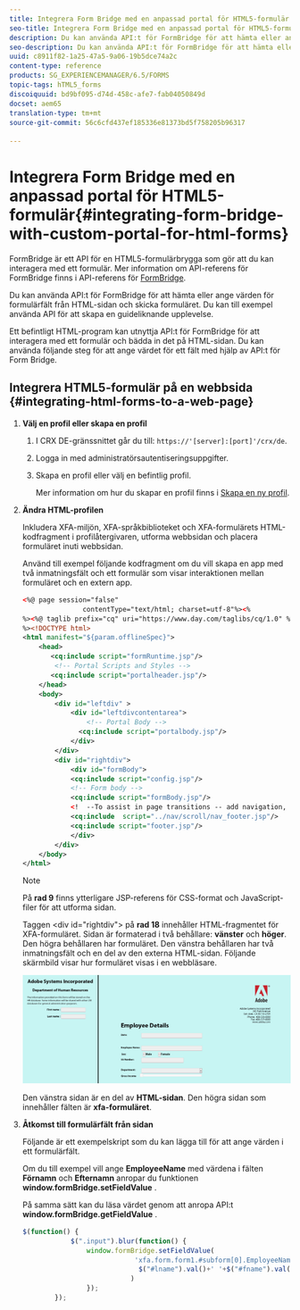 ```yaml
---
title: Integrera Form Bridge med en anpassad portal för HTML5-formulär
seo-title: Integrera Form Bridge med en anpassad portal för HTML5-formulär
description: Du kan använda API:t för FormBridge för att hämta eller ange värden för formulärfält från HTML-sidan och skicka formuläret.
seo-description: Du kan använda API:t för FormBridge för att hämta eller ange värden för formulärfält från HTML-sidan och skicka formuläret.
uuid: c8911f82-1a25-47a5-9a06-19b5dce74a2c
content-type: reference
products: SG_EXPERIENCEMANAGER/6.5/FORMS
topic-tags: hTML5_forms
discoiquuid: bd9bf095-d74d-458c-afe7-fab04050849d
docset: aem65
translation-type: tm+mt
source-git-commit: 56c6cfd437ef185336e81373bd5f758205b96317

---
```



# Integrera Form Bridge med en anpassad portal för HTML5-formulär{#integrating-form-bridge-with-custom-portal-for-html-forms}

FormBridge är ett API för en HTML5-formulärbrygga som gör att du kan interagera med ett formulär. Mer information om API-referens för FormBridge finns i API-referens för [FormBridge](/help/forms/using/form-bridge-apis.md).

Du kan använda API:t för FormBridge för att hämta eller ange värden för formulärfält från HTML-sidan och skicka formuläret. Du kan till exempel använda API för att skapa en guideliknande upplevelse.

Ett befintligt HTML-program kan utnyttja API:t för FormBridge för att interagera med ett formulär och bädda in det på HTML-sidan. Du kan använda följande steg för att ange värdet för ett fält med hjälp av API:t för Form Bridge.

## Integrera HTML5-formulär på en webbsida {#integrating-html-forms-to-a-web-page}

1. **Välj en profil eller skapa en profil**

   1. I CRX DE-gränssnittet går du till: `https://'[server]:[port]'/crx/de`.
   1. Logga in med administratörsautentiseringsuppgifter.
   1. Skapa en profil eller välj en befintlig profil.

      Mer information om hur du skapar en profil finns i [Skapa en ny profil](/help/forms/using/custom-profile.md).

1. **Ändra HTML-profilen**

   Inkludera XFA-miljön, XFA-språkbiblioteket och XFA-formulärets HTML-kodfragment i profilåtergivaren, utforma webbsidan och placera formuläret inuti webbsidan.

   Använd till exempel följande kodfragment om du vill skapa en app med två inmatningsfält och ett formulär som visar interaktionen mellan formuläret och en extern app.

   ```xml
   <%@ page session="false"
                  contentType="text/html; charset=utf-8"%><%
   %><%@ taglib prefix="cq" uri="https://www.day.com/taglibs/cq/1.0" %><%
   %><!DOCTYPE html>
   <html manifest="${param.offlineSpec}">
       <head>
          <cq:include script="formRuntime.jsp"/>
           <!-- Portal Scripts and Styles -->
          <cq:include script="portalheader.jsp"/>
       </head>
       <body>
           <div id="leftdiv" >
               <div id="leftdivcontentarea">
                   <!-- Portal Body -->
                 <cq:include script="portalbody.jsp"/>
               </div>
           </div>
           <div id="rightdiv">
               <div id="formBody">
               <cq:include script="config.jsp"/>
               <!-- Form body -->
               <cq:include script="formBody.jsp"/>
               <!  --To assist in page transitions -- add navigation, based on scrolling -->
               <cq:include  script="../nav/scroll/nav_footer.jsp"/>
               <cq:include script="footer.jsp"/>
               </div>
           </div>
       </body>
   </html>
   ```

   >[!NOTE]
   >
   >På **rad 9** finns ytterligare JSP-referens för CSS-format och JavaScript-filer för att utforma sidan.
   >
   >
   >Taggen &lt;div id=&quot;rightdiv&quot;> på **rad 18** innehåller HTML-fragmentet för XFA-formuläret.
   Sidan är formaterad i två behållare: **vänster** och **höger**. Den högra behållaren har formuläret. Den vänstra behållaren har två inmatningsfält och en del av den externa HTML-sidan.
   Följande skärmbild visar hur formuläret visas i en webbläsare.

   ![portal](assets/portal.jpg)

   Den vänstra sidan är en del av **HTML-sidan**. Den högra sidan som innehåller fälten är **xfa-formuläret**.

1. **Åtkomst till formulärfält från sidan**

   Följande är ett exempelskript som du kan lägga till för att ange värden i ett formulärfält.

   Om du till exempel vill ange **EmployeeName** med värdena i fälten **Förnamn** och **Efternamn** anropar du funktionen **window.formBridge.setFieldValue** .

   På samma sätt kan du läsa värdet genom att anropa API:t **window.formBridge.getFieldValue** .

   ```javascript
   $(function() {
               $(".input").blur(function() {
                   window.formBridge.setFieldValue(
                               'xfa.form.form1.#subform[0].EmployeeName',
                                $("#lname").val()+' '+$("#fname").val()
                              )
                   });
           });
   ```
